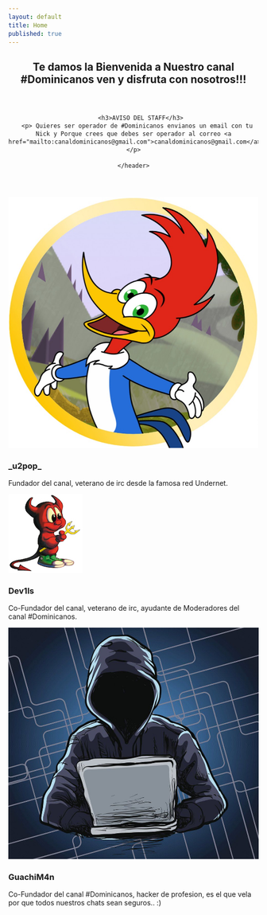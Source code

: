 ```yaml
---
layout: default
title: Home
published: true
---
```


<!-- One -->
<section id="one" class="wrapper style2 special">
	<header class="major">
		<h2>Te damos la Bienvenida a Nuestro canal<br />
		#Dominicanos ven y disfruta con nosotros!!!</h2>
	</header>
</section>

<section id="one" class="wrapper style2 special">
	<header class="major">
		
		<h3>AVISO DEL STAFF</h3>
      <p> Quieres ser operador de #Dominicanos envianos un email con tu Nick y Porque crees que debes ser operador al correo <a href="mailto:canaldominicanos@gmail.com">canaldominicanos@gmail.com</a></p>
		
	</header>
</section>

<!-- Read the Formbutton docs at formspree.io/formbutton/docs. See more examples at codepen.io/formspree -->
<script src="https://formspree.io/js/formbutton-v1.min.js" defer></script>
<script>
  /* paste this line in verbatim */
  window.formbutton=window.formbutton||function(){(formbutton.q=formbutton.q||[]).push(arguments)};
  /* customize formbutton below*/     
  formbutton("create", {
    action: "https://formspree.io/f/myyopqlw",
    title: "Tienes alguna Pregunta para el Staff?",
    fields: [
      { 
        type: "email", 
        label: "Email:", 
        name: "email",
        required: true,
        placeholder: "tuemail@correo.comm"
      },
      {
        type: "textarea",
        label: "Message:",
        name: "message",
        placeholder: "Que tienes que compartirnos?",
      },
      { type: "submit" }      
    ],
    styles: {
      title: {
        backgroundColor: "gray"
      },
      button: {
        backgroundColor: "gray"
      }
    }
  });
</script>

<!-- Two -->
<section id="two" class="wrapper">
	<div class="inner alt">
		<section class="spotlight">
			<div class="image"><img src="u2pop.jpg" alt="" /></div>
			<div class="content">
				<h3>_u2pop_</h3>
				<p>Fundador del canal, veterano de irc desde la famosa red Undernet.</p>
			</div>
		</section>
		<section class="spotlight">
			<div class="image"><img src="avatar.jpg" alt="" /></div>
			<div class="content">
				<h3>Dev1ls</h3>
				<p>Co-Fundador del canal, veterano de irc, ayudante de Moderadores del canal #Dominicanos.</p>
			</div>
		</section>
		<section class="spotlight">
			<div class="image"><img src="guachiman.jpg" alt="" /></div>
			<div class="content">
				<h3>GuachiM4n</h3>
				<p>Co-Fundador del canal #Dominicanos, hacker de profesion, es el que vela por que todos nuestros chats sean seguros.. :)</p>
			</div>
		</section>	
	</div>
</section>

